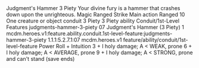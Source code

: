<ability>
  <name>Judgment&apos;s Hammer</name>
  <cost>3 Piety</cost>
  <flavor>Your divine fury is a hammer that crashes down upon the unrighteous.</flavor>
  <keywords>
    <keyword>Magic</keyword>
    <keyword>Ranged</keyword>
    <keyword>Strike</keyword>
  </keywords>
  <type>Main action</type>
  <distance>Ranged 10</distance>
  <target>One creature or object</target>
  <metadata>
    <class>conduit</class>
    <cost>3 Piety</cost>
    <cost_amount>3</cost_amount>
    <cost_resource>Piety</cost_resource>
    <feature_type>ability</feature_type>
    <file_dpath>Conduit/1st-Level Features</file_dpath>
    <item_id>judgments-hammer-3-piety</item_id>
    <item_index>07</item_index>
    <item_name>Judgment&apos;s Hammer (3 Piety)</item_name>
    <level>1</level>
    <scc>mcdm.heroes.v1:feature.ability.conduit.1st-level-feature:judgments-hammer-3-piety</scc>
    <scdc>1.1.1:5.2.7.1:07</scdc>
    <source>mcdm.heroes.v1</source>
    <type>feature/ability/conduit/1st-level-feature</type>
  </metadata>
  <effects>
    <effect type="roll">
      <roll>Power Roll + Intuition</roll>
      <t1>3 + I holy damage; A &lt; WEAK, prone</t1>
      <t2>6 + I holy damage; A &lt; AVERAGE, prone</t2>
      <t3>9 + I holy damage; A &lt; STRONG, prone and can&apos;t stand (save ends)</t3>
    </effect>
  </effects>
</ability>
